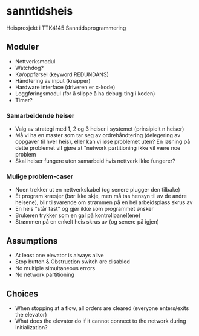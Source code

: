 # sanntidsheis
Heisprosjekt i TTK4145 Sanntidsprogrammering

## Moduler
- Nettverksmodul
- Watchdog?
- Kø/oppførsel (keyword REDUNDANS)
- Håndtering av input (knapper)
- Hardware interface (driveren er c-kode)
- Loggføringsmodul (for å slippe å ha debug-ting i koden)
- Timer?

### Samarbeidende heiser
- Valg av strategi med 1, 2 og 3 heiser i systemet (prinsipielt n heiser)
- Må vi ha en master som tar seg av ordrehåndtering (delegering av oppgaver til hver heis), eller kan vi løse problemet uten? En løsning på dette problemet vil gjøre at "network partitioning ikke vil være noe problem
- Skal heiser fungere uten samarbeid hvis nettverk ikke fungerer?

### Mulige problem-caser
- Noen trekker ut en nettverkskabel (og senere plugger den tilbake)
- Et program kræsjer (bør ikke skje, men må tas hensyn til av de andre heisene), blir tilsvarende om strømmen på en hel arbeidsplass skrus av
- En heis "står fast" og gjør ikke som programmet ønsker
- Brukeren trykker som en gal på kontrollpanel(ene)
- Strømmen på en enkelt heis skrus av (og senere på igjen)

## Assumptions
- At least one elevator is always alive
- Stop button & Obstruction switch are disabled
- No multiple simultaneous errors
- No network partitioning

## Choices
- When stopping at a flow, all orders are cleared (everyone enters/exits the elevator)
- What does the elevator do if it cannot connect to the network during initialization? 
